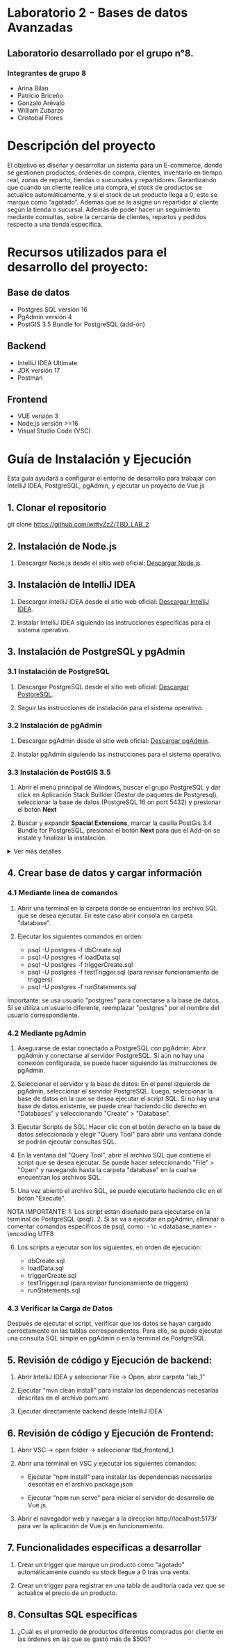 # Laboratorio 2 - Bases de datos Avanzadas
## Laboratorio desarrollado por el grupo n°8.
### Integrantes de grupo 8

* Arina Bilan
* Patricio Briceño
* Gonzalo Arévalo
* William Zubarzo
* Cristobal Flores

# Descripción del proyecto

El objetivo es diseñar y desarrollar un sistema para un E-commerce, donde se gestionen productos, órdenes de compra, clientes, inventario en tiempo real, zonas de reparto, tiendas o sucursales y repartidores. Garantizando que cuando un cliente realice una compra, el stock de productos se actualice automáticamente, y si el stock de un producto llega a 0, este se marque como “agotado”. Además que se le asigne un repartidor al cliente según la tienda o sucursal. Además de poder hacer un seguimiento mediante consultas, sobre la cercanía de clientes, repartos y pedidos respecto a una tienda específica.

# Recursos utilizados para el desarrollo del proyecto:

   ## Base de datos
   * Postgres SQL versión 16
   * PgAdmin versión 4
   * PostGIS 3.5 Bundle for PostgreSQL (add-on)

   ## Backend
   * IntelliJ IDEA Ultimate
   * JDK versión 17
   * Postman

   ## Frontend
   * VUE versión 3
   * Node.js versión >=16
   * Visual Studio Code (VSC)

# Guía de Instalación y Ejecución
Esta guía ayudará a configurar el entorno de desarrollo para trabajar con IntelliJ IDEA, PostgreSQL, pgAdmin, y ejecutar un proyecto de Vue.js

## 1. Clonar el repositorio

git clone https://github.com/wittyZzZ/TBD_LAB_2

## 2. Instalación de Node.js

1. Descargar Node.js desde el sitio web oficial: [Descargar Node.js](https://nodejs.org/es/download/).

## 3. Instalación de IntelliJ IDEA

1. Descargar IntelliJ IDEA desde el sitio web oficial: [Descargar IntelliJ IDEA](https://www.jetbrains.com/idea/download/).

2. Instalar IntelliJ IDEA siguiendo las instrucciones específicas para el sistema operativo.

## 3. Instalación de PostgreSQL y pgAdmin

### 3.1 Instalación de PostgreSQL

1. Descargar PostgreSQL desde el sitio web oficial: [Descargar PostgreSQL](https://www.postgresql.org/download/).

2. Seguir las instrucciones de instalación para el sistema operativo.

### 3.2 Instalación de pgAdmin

1. Descargar pgAdmin desde el sitio web oficial: [Descargar pgAdmin](https://www.pgadmin.org/download/).

2. Instalar pgAdmin siguiendo las instrucciones para el sistema operativo.

### 3.3 Instalación de PostGIS 3.5

1. Abrir el menú principal de Windows, buscar el grupo PostgreSQL y dar click en Aplicación Stack Buillder (Gestor de paquetes de Postgresql), seleccionar la base de datos (PostgreSQL 16 on port 5432) y presionar el botón **Next**

2. Buscar y expandir **Spacial Extensions**, marcar la casilla PostGis 3.4 Bundle for PostgreSQL, presionar el botón **Next** para que el Add-on se instale y finalizar la instalación.

<details>
   <summary>Ver más detalles</summary>

   Buscar y seleccionar Aplicación Stack Buillder
   ![StackBuilder](img/StackBuilder.png)

   Seleccionar la base de datos
   ![Server](img/SeleccionaServer.png)

   Seleccionar **Spacial Extensions**
   ![PostGIG](img/PostGIS.png)
</details>

## 4. Crear base de datos y cargar información

### 4.1 Mediante línea de comandos

1. Abrir una terminal en la carpeta donde se encuentran los archivo SQL que se desea ejecutar. En este caso abrir consola en carpeta "database".

2. Ejecutar los siguientes comandos en orden:
      * psql -U postgres -f dbCreate.sql
      * psql -U postgres -f loadData.sql
      * psql -U postgres -f triggerCreate.sql
      * psql -U postgres -f testTrigger.sql (para revisar funcionamiento de triggers)
      * psql -U postgres -f runStatements.sql

Importante: se usa usuario "postgres" para conectarse a la base de datos. Si se utiliza un usuario diferente, reemplazar "postgres" por el nombre del usuario correspondiente.

### 4.2 Mediante pgAdmin

1. Asegurarse de estar conectado a PostgreSQL con pgAdmin:
   Abrir pgAdmin y conectarse al servidor PostgreSQL.
   Si aún no hay una conexión configurada, se puede hacer siguiendo las instrucciones de pgAdmin.

2. Seleccionar el servidor y la base de datos:
   En el panel izquierdo de pgAdmin, seleccionar el servidor PostgreSQL.
   Luego, seleccionar la base de datos en la que se desea ejecutar el script SQL. Si no hay una base de datos existente, se puede crear haciendo clic derecho en "Databases" y seleccionando "Create" > "Database".

3. Ejecutar Scripts de  SQL:
   Hacer clic con el botón derecho en la base de datos seleccionada y elegir "Query Tool" para abrir una ventana donde se podrán ejecutar consultas SQL.

4. En la ventana del "Query Tool", abrir el archivo SQL que contiene el script que se desea ejecutar. Se puede hacer seleccionando "File" > "Open" y navegando hasta la carpeta "database" en la cual se encuentran los archivos SQL.

5. Una vez abierto el archivo SQL, se puede ejecutarlo haciendo clic en el botón "Execute".

NOTA IMPORTANTE:
	1. Los script están diseñado para ejecutarse en la terminal de PostgreSQL (psql).
	2. Si se va a ejecutar en pgAdmin, eliminar o comentar comandos específicos de psql, como:
      		- \c <database_name>
      		- \encoding UTF8

6. Los scripts a ejecutar son los siguientes, en orden de ejecución:

   * dbCreate.sql
   * loadData.sql
   * triggerCreate.sql
   * testTrigger.sql (para revisar funcionamiento de triggers)
   * runStatements.sql

### 4.3 Verificar la Carga de Datos

Después de ejecutar el script, verificar que los datos se hayan cargado correctamente en las tablas correspondientes. Para ello, se puede ejecutar una consulta SQL simple en pgAdmin o en la terminal de PostgreSQL.

## 5. Revisión de código y Ejecución de backend:

1. Abrir IntelliJ IDEA y seleccionar File -> Open, abrir carpeta "lab_1"

2. Ejecutar "mvn clean install" para instalar las dependencias necesarias descritas en el archivo pom.xml

3. Ejecutar directamente backend desde IntelliJ IDEA

## 6. Revisión de código y Ejecución de Frontend:

1. Abrir VSC -> open folder -> seleccionar tbd_frontend_1

2. Abrir una terminal en VSC y ejecutar los siguientes comandos:

   * Ejecutar "npm install" para instalar las dependencias necesarias descritas en el archivo package.json

   * Ejecutar "npm run serve" para iniciar el servidor de desarrollo de Vue.js.

3. Abrir el navegador web y navegar a la dirección http://localhost:5173/ para ver la aplicación de Vue.js en funcionamiento.

## 7. Funcionalidades especificas a desarrollar

1. Crear un trigger que marque un producto como "agotado" automáticamente cuando su stock llegue a 0 tras una venta.

2. Crear un trigger para registrar en una tabla de auditoría cada vez que se actualice el precio de un producto.

## 8. Consultas SQL especificas

1. ¿Cuál es el promedio de productos diferentes comprados por cliente en las órdenes en las que se gastó más de $500?
